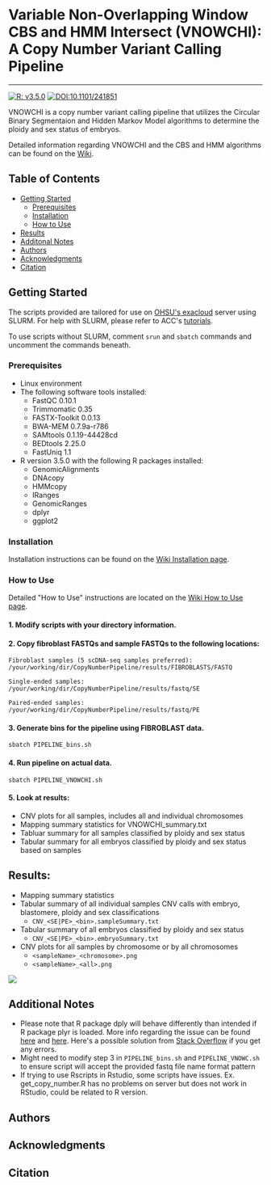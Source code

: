 # Variable Non-Overlapping Window CBS and HMM Intersect (VNOWCHI): A Copy Number Variant Calling Pipeline
-----------------------------------------------------------------------------------------
[![R: v3.5.0](https://img.shields.io/badge/R-v3.5.0-198ce7.svg)](https://cran.rstudio.com/)  [![DOI:10.1101/241851 ](https://img.shields.io/badge/DOI-10.110/241851-70db70.svg)](https://doi.org/10.1101/241851)

VNOWCHI is a copy number variant calling pipeline that utilizes the Circular Binary Segmentaion and Hidden Markov Model algorithms to determine the ploidy and sex status of embryos.  

Detailed information regarding VNOWCHI and the CBS and HMM algorithms can be found on the [Wiki](https://github.com/melissayan/vnowchi/wiki/Algorithm-Information).

## Table of Contents
* [Getting Started](#getting-started)
	* [Prerequisites](#prerequisites)
	* [Installation](#installation)
	* [How to Use](#how-to-use)
* [Results](#results)
* [Additonal Notes](#additional-notes)
* [Authors](#authors)
* [Acknowledgments](#acknowledgements)
* [Citation](#citation)


## Getting Started
The scripts provided are tailored for use on [OHSU's exacloud](https://www.ohsu.edu/xd/research/research-cores/advanced-computing-center/exacloud.cfm) server using SLURM.  For help with SLURM, please refer to ACC's [tutorials](https://accdoc.ohsu.edu/exacloud/guide/getting-started/).

To use scripts without SLURM, comment `srun` and `sbatch` commands and uncomment the commands beneath.  

### Prerequisites
* Linux environment
* The following software tools installed:
    * FastQC 0.10.1 
    * Trimmomatic 0.35
    * FASTX-Toolkit 0.0.13
    * BWA-MEM 0.7.9a-r786
    * SAMtools 0.1.19-44428cd
    * BEDtools 2.25.0
    * FastUniq 1.1
* R version 3.5.0 with the following R packages installed:
    * GenomicAlignments
    * DNAcopy
    * HMMcopy
    * IRanges
    * GenomicRanges
    * dplyr
    * ggplot2

### Installation
Installation instructions can be found on the [Wiki Installation page](https://github.com/melissayan/vnowchi/wiki/Installation).

### How to Use
Detailed "How to Use" instructions are located on the [Wiki How to Use page](https://github.com/melissayan/vnowchi/wiki/How-to-Use).
#### 1. Modify scripts with your directory information.
#### 2. Copy fibroblast FASTQs and sample FASTQs to the following locations:
```
Fibroblast samples (5 scDNA-seq samples preferred):
/your/working/dir/CopyNumberPipeline/results/FIBROBLASTS/FASTQ

Single-ended samples:
/your/working/dir/CopyNumberPipeline/results/fastq/SE

Paired-ended samples:
/your/working/dir/CopyNumberPipeline/results/fastq/PE
```
#### 3. Generate bins for the pipeline using FIBROBLAST data.
```
sbatch PIPELINE_bins.sh
```
#### 4. Run pipeline on actual data.
```
sbatch PIPELINE_VNOWCHI.sh
```
#### 5. Look at results:
* CNV plots for all samples, includes all and individual chromosomes
* Mapping summary statistics for VNOWCHI_summary.txt
* Tabluar summary for all samples classified by ploidy and sex status
* Tabular summary for all embryos classified by ploidy and sex status based on samples

## Results:
* Mapping summary statistics
* Tabular summary of all individual samples CNV calls with embryo, blastomere, ploidy and sex classifications
	* `CNV_<SE|PE>_<bin>.sampleSummary.txt`
* Tabular summary of all embryos classified by ploidy and sex status
	* `CNV_<SE|PE>_<bin>.embryoSummary.txt`
* CNV plots for all samples by chromosome or by all chromosomes 
	* `<sampleName>_<chromosome>.png`
	* `<sampleName>_<all>.png`
	
<kbd><img src="https://github.com/melissayan/vnowchi/blob/master/img/samplePlot.png"></kbd>

## Additional Notes 
* Please note that R package dply will behave differently than intended if R package plyr is loaded. More info regarding the issue can be found [here](https://github.com/tidyverse/dplyr/issues/29) and [here](https://github.com/tidyverse/dplyr/issues/347).  Here's a possible solution from [Stack Overflow](https://stackoverflow.com/questions/22801153/dplyr-error-in-n-function-should-not-be-called-directly) if you get any errors. 
* Might need to modify step 3 in `PIPELINE_bins.sh` and `PIPELINE_VNOWC.sh` to ensure script will accept the provided fastq file name format pattern
* If trying to use Rscripts in Rstudio, some scripts have issues.  Ex. get_copy_number.R has no problems on server but does not work in RStudio, could be related to R version. 

## Authors

## Acknowledgments

## Citation
